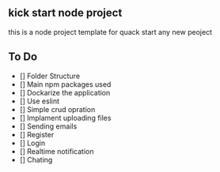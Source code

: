 ## kick start node project

this is a node project template for quack start any new peoject

## To Do
- [] Folder Structure
- [] Main npm packages used
- [] Dockarize the application
- [] Use eslint
- [] Simple crud opration
- [] Implament uploading files
- [] Sending emails
- [] Register 
- [] Login 
- [] Realtime notification
- [] Chating 